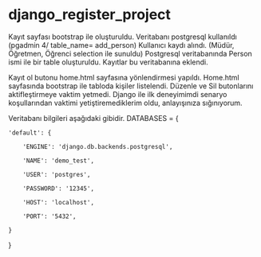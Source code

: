 
# django_register_project

Kayıt sayfası bootstrap ile oluşturuldu.
Veritabanı postgresql kullanıldı (pgadmin 4/ table_name= add_person)
Kullanıcı kaydı alındı. (Müdür, Öğretmen, Öğrenci selection ile sunuldu)
Postgresql veritabanında Person ismi ile bir table oluşturuldu.
Kayıtlar bu veritabanına eklendi.

Kayıt ol butonu home.html sayfasına yönlendirmesi yapıldı.
Home.html sayfasında bootstrap ile tabloda kişiler listelendi.
Düzenle ve Sil butonlarını aktifleştirmeye vaktim yetmedi. Django ile ilk deneyimimdi senaryo koşullarından vaktimi yetiştiremediklerim oldu, anlayışınıza sığınıyorum.

Veritabanı bilgileri aşağıdaki gibidir.
DATABASES = {

    'default': {

        'ENGINE': 'django.db.backends.postgresql',

        'NAME': 'demo_test',

        'USER': 'postgres',

        'PASSWORD': '12345',

        'HOST': 'localhost',

        'PORT': '5432',

    }

}

